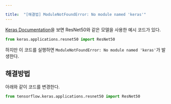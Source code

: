 ```yaml
---

title:  "[해결법] ModuleNotFoundError: No module named 'keras'"
---
```


[Keras Documentation](https://keras.io/ko/applications/)을 보면 ResNet50와 같은 모델을 사용한 예시 코드가 있다.

```python
from keras.applications.resnet50 import ResNet50
```

하지만 이 코드를 실행하면 `ModuleNotFoundError: No module named 'keras'`가 발생한다.

## 해결방법
아래와 같이 코드를 변경한다.

```python
from tensorflow.keras.applications.resnet50 import ResNet50
```
